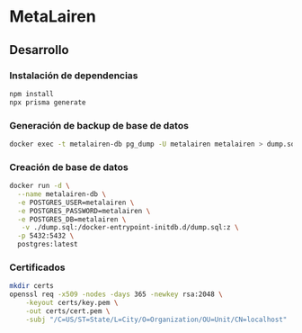# MetaLairen

## Desarrollo

### Instalación de dependencias

```bash
npm install
npx prisma generate
```

### Generación de backup de base de datos

```bash
docker exec -t metalairen-db pg_dump -U metalairen metalairen > dump.sql
```

### Creación de base de datos

```bash
docker run -d \
  --name metalairen-db \
  -e POSTGRES_USER=metalairen \
  -e POSTGRES_PASSWORD=metalairen \
  -e POSTGRES_DB=metalairen \
   -v ./dump.sql:/docker-entrypoint-initdb.d/dump.sql:z \
  -p 5432:5432 \
  postgres:latest
```

### Certificados

```bash
mkdir certs
openssl req -x509 -nodes -days 365 -newkey rsa:2048 \
    -keyout certs/key.pem \
    -out certs/cert.pem \
    -subj "/C=US/ST=State/L=City/O=Organization/OU=Unit/CN=localhost"
```